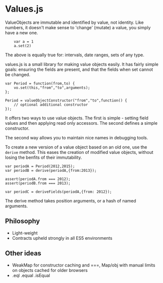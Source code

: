 # Values.js

ValueObjects are immutable and identified by value, not identity. Like numbers, it doesn't make sense to 'change' (mutate) a value, you simply have a new one.

		var a = 1
		a.set(2)

The above is equally true for: intervals, date ranges, sets of any type.

values.js is a small library for making value objects easily. It has fairly simple goals: ensuring the fields are present, and that the fields when set cannot be changed.

	var Period = function(from,to) {
		vo.set(this,"from","to",arguments);
	};

	Period = valueObjectConstructor("from","to",function() {
		// optional additional constructor
	});

It offers two ways to use value objects. The first is simple - setting field values and then applying read only accessors. The second defines a simple constructor.

The second way allows you to maintain nice names in debugging tools.

To create a new version of a value object based on an old one, use the `derive` method. This eases the creation of modified value objects, without losing the benfits of their immutability.

	var periodA = Period(2012,2015);
	var periodB = derive(periodA,{from:2013});

	assert(periodA.from === 2012);
	assert(periodB.from === 2013);

	var periodC = deriveFields(periodA,{from: 2012});

The derive method takes position arguments, or a hash of named arguments. 

## Philosophy

- Light-weight
- Contracts upheld strongly in all ES5 environments

	
## Other ideas

- WeakMap for constructor caching and ===, Map/obj with manual limits on objects cached for older browsers
- .eql .equal .isEqual
